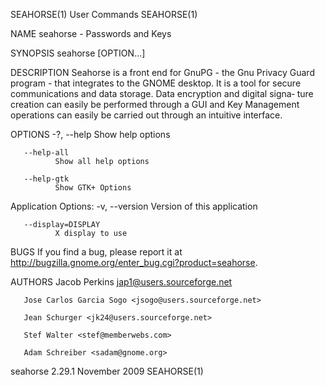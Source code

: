 SEAHORSE(1)                                                                                     User Commands                                                                                     SEAHORSE(1)

NAME
       seahorse - Passwords and Keys

SYNOPSIS
       seahorse [OPTION...]

DESCRIPTION
       Seahorse is a front end for GnuPG - the Gnu Privacy Guard program - that integrates to the GNOME desktop. It is a tool for secure communications and data storage.  Data encryption and digital signa‐
       ture creation can easily be performed through a GUI and Key  Management operations can easily be carried out through an intuitive interface.

OPTIONS
       -?, --help
              Show help options

       --help-all
              Show all help options

       --help-gtk
              Show GTK+ Options

   Application Options:
       -v, --version
              Version of this application

       --display=DISPLAY
              X display to use

BUGS
       If you find a bug, please report it at http://bugzilla.gnome.org/enter_bug.cgi?product=seahorse.

AUTHORS
       Jacob Perkins <jap1@users.sourceforge.net>

       Jose Carlos Garcia Sogo <jsogo@users.sourceforge.net>

       Jean Schurger <jk24@users.sourceforge.net>

       Stef Walter <stef@memberwebs.com>

       Adam Schreiber <sadam@gnome.org>

seahorse 2.29.1                                                                                 November 2009                                                                                     SEAHORSE(1)
